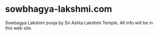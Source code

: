 # sowbhagya-lakshmi.com
Sowbagya Lakshmi pooja by Sri Ashta Lakshmi Temple. All info will be in this web site. 
